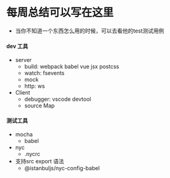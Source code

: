 # 每周总结可以写在这里
* 当你不知道一个东西怎么用的时候，可以去看他的test测试用例

#### dev 工具
* server
  * build: webpack babel vue jsx postcss
  * watch: fsevents
  * mock
  * http: ws
* Client
  * debugger: vscode devtool
  * source Map

#### 测试工具
* mocha
  * babel
* nyc
  * .nycrc
* 支持src export 语法
  * @istanbuljs/nyc-config-babel